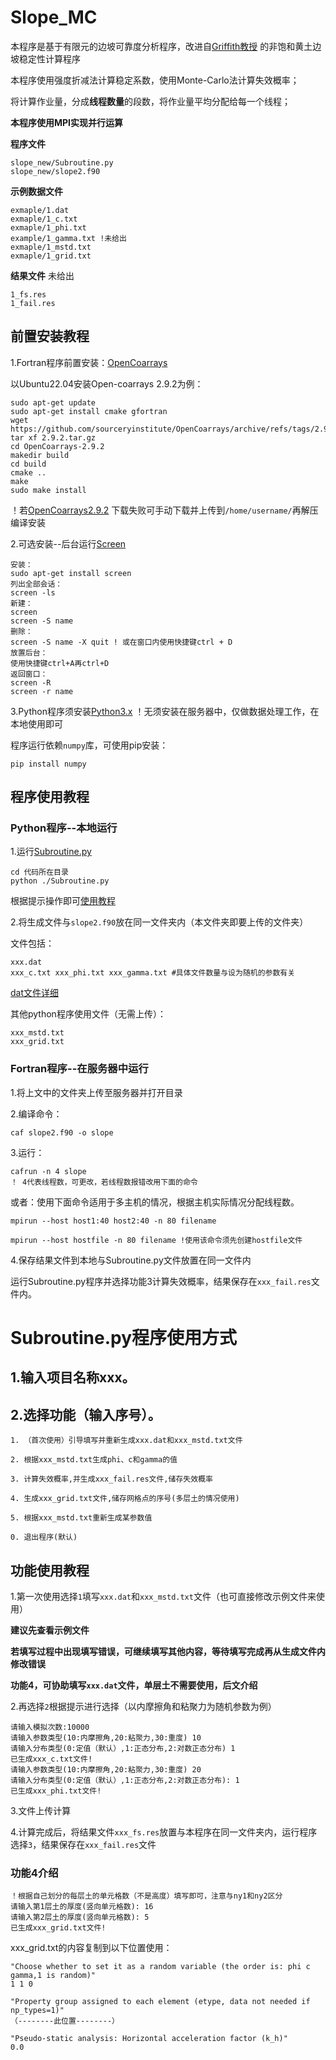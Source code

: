 # Slope_MC

本程序是基于有限元的边坡可靠度分析程序，改进自[Griffith教授](https://inside.mines.edu/~vgriffit) 的非饱和黄土边坡稳定性计算程序

本程序使用强度折减法计算稳定系数，使用Monte-Carlo法计算失效概率；

将计算作业量，分成**线程数量**的段数，将作业量平均分配给每一个线程；

**本程序使用MPI实现并行运算**

**程序文件**

```
slope_new/Subroutine.py
slope_new/slope2.f90
```

**示例数据文件**

```
exmaple/1.dat
exmaple/1_c.txt
exmaple/1_phi.txt
example/1_gamma.txt !未给出
exmaple/1_mstd.txt
exmaple/1_grid.txt
```

**结果文件** 未给出

```
1_fs.res
1_fail.res
```

## 前置安装教程

1.Fortran程序前置安装：[OpenCoarrays](https://github.com/sourceryinstitute/OpenCoarrays)

以Ubuntu22.04安装Open-coarrays 2.9.2为例：

```
sudo apt-get update
sudo apt-get install cmake gfortran
wget https://github.com/sourceryinstitute/OpenCoarrays/archive/refs/tags/2.9.2.tar.gz
tar xf 2.9.2.tar.gz
cd OpenCoarrays-2.9.2
makedir build
cd build
cmake ..
make
sudo make install
```

！若[OpenCoarrays2.9.2](https://github.com/sourceryinstitute/OpenCoarrays/archive/refs/tags/2.9.2.tar.gz) 下载失败可手动下载并上传到`/home/username/`再解压编译安装

2.可选安装--后台运行[Screen](https://www.gnu.org/software/screen/)

```
安装：
sudo apt-get install screen
列出全部会话：
screen -ls
新建：
screen
screen -S name
删除：
screen -S name -X quit ! 或在窗口内使用快捷键ctrl + D
放置后台：
使用快捷键ctrl+A再ctrl+D 
返回窗口：
screen -R
screen -r name 
```

3.Python程序须安装[Python3.x](https://www.python.org/downloads/) ！无须安装在服务器中，仅做数据处理工作，在本地使用即可

程序运行依赖`numpy`库，可使用pip安装：

```
pip install numpy
```

## 程序使用教程

### Python程序--本地运行

1.运行[Subroutine.py](https://github.com/liudh56/Slope/blob/main/Slope_new/Subroutine.py)

```
cd 代码所在目录
python ./Subroutine.py
```

 根据提示操作即可[使用教程](https://github.com/liudh56/Slope/tree/main/example)

2.将生成文件与`slope2.f90`放在同一文件夹内（本文件夹即要上传的文件夹）

文件包括：

```
xxx.dat
xxx_c.txt xxx_phi.txt xxx_gamma.txt #具体文件数量与设为随机的参数有关
```

[dat文件详细](https://github.com/liudh56/Slope/blob/main/example/1.dat) 

其他python程序使用文件（无需上传）：

```
xxx_mstd.txt
xxx_grid.txt
```

### Fortran程序--在服务器中运行

1.将上文中的文件夹上传至服务器并打开目录

2.编译命令：

```
caf slope2.f90 -o slope
```

3.运行：

```
cafrun -n 4 slope
！ 4代表线程数，可更改，若线程数报错改用下面的命令
```

 或者：使用下面命令适用于多主机的情况，根据主机实际情况分配线程数。

```
mpirun --host host1:40 host2:40 -n 80 filename

mpirun --host hostfile -n 80 filename !使用该命令须先创建hostfile文件
```

4.保存结果文件到本地与Subroutine.py文件放置在同一文件内

运行Subroutine.py程序并选择功能3计算失效概率，结果保存在`xxx_fail.res`文件内。

# Subroutine.py程序使用方式

## 1.输入项目名称xxx。

## 2.选择功能（输入序号）。

```
1. （首次使用）引导填写并重新生成xxx.dat和xxx_mstd.txt文件
   
2. 根据xxx_mstd.txt生成phi、c和gamma的值
   
3. 计算失效概率,并生成xxx_fail.res文件,储存失效概率
   
4. 生成xxx_grid.txt文件,储存网格点的序号(多层土的情况使用)
   
5. 根据xxx_mstd.txt重新生成某参数值

0. 退出程序(默认)
```

## 功能使用教程

1.第一次使用选择`1`填写`xxx.dat`和`xxx_mstd.txt`文件（也可直接修改示例文件来使用）

**建议先查看示例文件**

**若填写过程中出现填写错误，可继续填写其他内容，等待填写完成再从生成文件内修改错误**

**功能4，可协助填写`xxx.dat`文件，单层土不需要使用，后文介绍**

2.再选择`2`根据提示进行选择（以内摩擦角和粘聚力为随机参数为例）

```
请输入模拟次数:10000
请输入参数类型(10:内摩擦角,20:粘聚力,30:重度) 10
请输入分布类型(0:定值（默认）,1:正态分布,2:对数正态分布) 1
已生成xxx_c.txt文件!
请输入参数类型(10:内摩擦角,20:粘聚力,30:重度) 20
请输入分布类型(0:定值（默认）,1:正态分布,2:对数正态分布): 1
已生成xxx_phi.txt文件!
```

3.文件上传计算

4.计算完成后，将结果文件`xxx_fs.res`放置与本程序在同一文件夹内，运行程序选择`3`，结果保存在`xxx_fail.res`文件

### 功能4介绍

```
！根据自己划分的每层土的单元格数（不是高度）填写即可，注意与ny1和ny2区分
请输入第1层土的厚度(竖向单元格数): 16
请输入第2层土的厚度(竖向单元格数): 5
已生成xxx_grid.txt文件!
```

xxx_grid.txt的内容复制到以下位置使用：

```
"Choose whether to set it as a random variable (the order is: phi c gamma,1 is random)"
1 1 0

"Property group assigned to each element (etype, data not needed if np_types=1)"
（--------此位置--------）

"Pseudo-static analysis: Horizontal acceleration factor (k_h)"
0.0
```

